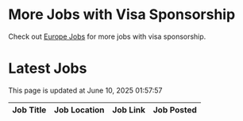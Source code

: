 # More Jobs with Visa Sponsorship

Check out [Europe Jobs](https://github.com/sureshparimi/europejobs#latest-jobs) for more jobs with visa sponsorship.

# Latest Jobs

This page is updated at June 10, 2025 01:57:57

| Job Title | Job Location | Job Link | Job Posted |
| --- | --- | --- | --- |
